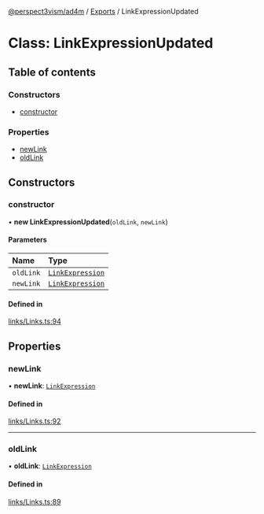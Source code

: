 [@perspect3vism/ad4m](../README.md) / [Exports](../modules.md) / LinkExpressionUpdated

# Class: LinkExpressionUpdated

## Table of contents

### Constructors

- [constructor](LinkExpressionUpdated.md#constructor)

### Properties

- [newLink](LinkExpressionUpdated.md#newlink)
- [oldLink](LinkExpressionUpdated.md#oldlink)

## Constructors

### constructor

• **new LinkExpressionUpdated**(`oldLink`, `newLink`)

#### Parameters

| Name | Type |
| :------ | :------ |
| `oldLink` | [`LinkExpression`](LinkExpression.md) |
| `newLink` | [`LinkExpression`](LinkExpression.md) |

#### Defined in

[links/Links.ts:94](https://github.com/perspect3vism/ad4m/blob/0f993b76/core/src/links/Links.ts#L94)

## Properties

### newLink

• **newLink**: [`LinkExpression`](LinkExpression.md)

#### Defined in

[links/Links.ts:92](https://github.com/perspect3vism/ad4m/blob/0f993b76/core/src/links/Links.ts#L92)

___

### oldLink

• **oldLink**: [`LinkExpression`](LinkExpression.md)

#### Defined in

[links/Links.ts:89](https://github.com/perspect3vism/ad4m/blob/0f993b76/core/src/links/Links.ts#L89)
